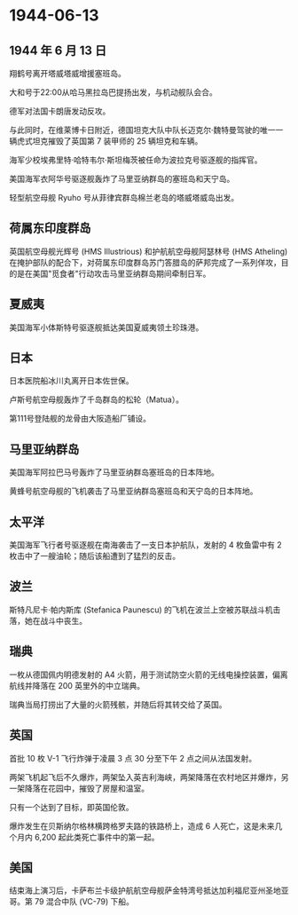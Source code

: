 # 1944-06-13

## 1944 年 6 月 13 日

翔鹤号离开塔威塔威增援塞班岛。

大和号于22:00从哈马黑拉岛巴提扬出发，与机动舰队会合。

德军对法国卡朗唐发动反攻。

与此同时，在维莱博卡日附近，德国坦克大队中队长迈克尔·魏特曼驾驶的唯一一辆虎式坦克摧毁了英国第
7 装甲师的 25 辆坦克和车辆。

海军少校埃弗里特·哈特韦尔·斯坦梅茨被任命为波拉克号驱逐舰的指挥官。

美国海军衣阿华号驱逐舰轰炸了马里亚纳群岛的塞班岛和天宁岛。

轻型航空母舰 Ryuho 号从菲律宾群岛棉兰老岛的塔威塔威岛出发。

## 荷属东印度群岛

英国航空母舰光辉号 (HMS Illustrious) 和护航航空母舰阿瑟林号 (HMS
Atheling)
在掩护部队的配合下，对荷属东印度群岛苏门答腊岛的萨邦完成了一系列佯攻，目的是在美国"觅食者"行动攻击马里亚纳群岛期间牵制日军。

## 夏威夷

美国海军小体斯特号驱逐舰抵达美国夏威夷领土珍珠港。

## 日本

日本医院船冰川丸离开日本佐世保。

卢斯号航空母舰轰炸了千岛群岛的松轮（Matua）。

第111号登陆舰的龙骨由大阪造船厂铺设。

## 马里亚纳群岛

美国海军阿拉巴马号轰炸了马里亚纳群岛塞班岛的日本阵地。

黄蜂号航空母舰的飞机袭击了马里亚纳群岛塞班岛和天宁岛的日本阵地。

## 太平洋

美国海军飞行者号驱逐舰在南海袭击了一支日本护航队，发射的 4 枚鱼雷中有 2
枚击中了一艘油轮；随后该船遭到了猛烈的反击。

## 波兰

斯特凡尼卡·帕内斯库 (Stefanica Paunescu)
的飞机在波兰上空被苏联战斗机击落，她在战斗中丧生。

## 瑞典

一枚从德国佩内明德发射的 A4
火箭，用于测试防空火箭的无线电操控装置，偏离航线并降落在 200
英里外的中立瑞典。

瑞典当局打捞出了大量的火箭残骸，并随后将其转交给了英国。

## 英国

首批 10 枚 V-1 飞行炸弹于凌晨 3 点 30 分至下午 2 点之间从法国发射。

两架飞机起飞后不久爆炸，两架坠入英吉利海峡，两架降落在农村地区并爆炸，另一架降落在花园中，摧毁了房屋和温室。

只有一个达到了目标，即英国伦敦。

爆炸发生在贝斯纳尔格林横跨格罗夫路的铁路桥上，造成 6
人死亡，这是未来几个月内 6,200 起此类死亡事件中的第一起。

## 美国

结束海上演习后，卡萨布兰卡级护航航空母舰萨金特湾号抵达加利福尼亚州圣地亚哥。第
79 混合中队 (VC-79) 下船。

